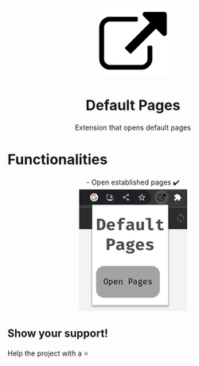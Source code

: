 
<p align="center">
  <img src="./extension-dfpages/icon.png" width="140px" />
</p>

<h1 align="center">Default Pages</h1>
<p align="center">Extension that opens default pages</p>



# Functionalities
<p align="center">
- Open established pages ✔️
<br>
<img src="./extension-dfpages/screenshots/screenshot.png" />
</p>


## Show your support!

Help the project with a ⭐️

